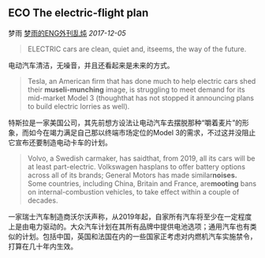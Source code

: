 ## ECO The electric-flight plan

梦雨 [梦雨的ENG外刊乱炖](javascript:void(0);) *2017-12-05*

> ELECTRIC cars are clean, quiet and, itseems, the way of the future.

电动汽车清洁，无噪音，并且还看起来是未来的方式。

>  Tesla, an American firm that has done much to help electric cars shed their **museli-munching** image, is struggling to meet demand for its mid-market Model 3 (thoughthat has not stopped it announcing plans to build electric lorries as well).

特斯拉是一家美国公司，其先前想方设法让电动汽车去摆脱那种“嚼着麦片”的形象，而如今在竭力满足自己那以终端市场定位的Model 3的需求，不过这并没阻止它宣布还要制造电动卡车的计划。

> Volvo, a Swedish carmaker, has saidthat, from 2019, all its cars will be at least part-electric. Volkswagen hasplans to offer battery options across all of its brands; General Motors has made similar**noises.** Some countries, including China, Britain and France, are**mooting** bans on internal-combustion vehicles, to take effect within a couple of decades.

一家瑞士汽车制造商沃尔沃声称，从2019年起，自家所有汽车将至少在一定程度上是由电力驱动的。大众汽车计划在其所有品牌中提供电池选项；通用汽车也有类似的计划。包括中国，英国和法国在内的一些国家正考虑对内燃机汽车实施禁令，打算在几十年内生效。









